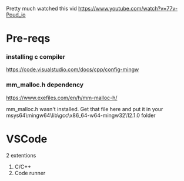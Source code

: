 Pretty much watched this vid https://www.youtube.com/watch?v=77v-Poud_io 

# Pre-reqs


### installing c compiler

https://code.visualstudio.com/docs/cpp/config-mingw


### mm_malloc.h dependency

https://www.exefiles.com/en/h/mm-malloc-h/ 

mm_malloc.h wasn't installed. Get that file here and put it in your msys64\mingw64\lib\gcc\x86_64-w64-mingw32\12.1.0 folder

# VSCode

2 extentions

1. C/C++ 
2. Code runner